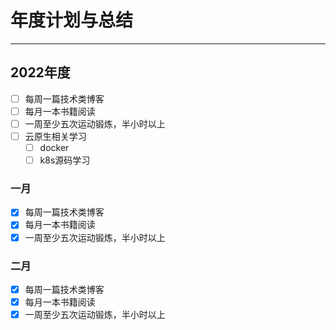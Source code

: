# 年度计划与总结
***
## 2022年度
- [ ] 每周一篇技术类博客
- [ ] 每月一本书籍阅读
- [ ] 一周至少五次运动锻炼，半小时以上
- [ ] 云原生相关学习
  - [ ] docker
  - [ ] k8s源码学习

### 一月
- [x] 每周一篇技术类博客
- [x] 每月一本书籍阅读
- [x] 一周至少五次运动锻炼，半小时以上

### 二月
- [x] 每周一篇技术类博客
- [x] 每月一本书籍阅读
- [x] 一周至少五次运动锻炼，半小时以上
